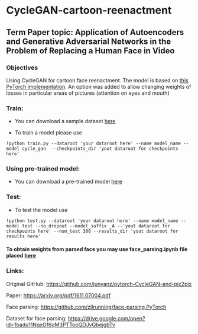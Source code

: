 # CycleGAN-cartoon-reenactment

## Term Paper topic: Application of Autoencoders and Generative Adversarial Networks in the Problem of Replacing a Human Face in Video


### Objectives
Using CycleGAN for cartoon face reenactment. The model is based on [this PyTorch implementation](https://github.com/junyanz/pytorch-CycleGAN-and-pix2pix). An option was added to allow changing weights of losses in particular areas of pictures (attention on eyes and mouth)

### Train:
- You can download a sample dataset [here](https:https://docs.google.com/uc?export=download&id=140D-RG8JWPGKL_aQ98E100NIRyT5TZNW)

- To train a model please use

```
!python train.py --dataroot 'your dataroot here' --name model_name --model cycle_gan  --checkpoints_dir 'yout dataroot for checkpoints here'
```


### Using pre-trained model:
- You can download a pre-trained model [here](https://docs.google.com/uc?export=download&id=1CdriIwPxmiGOMNANbbJBsoZvCoYtmDDs)

### Test:
- To test the model use

```
!python test.py --dataroot 'your dataroot here' --name model_name --model test --no_dropout --model_suffix _A --'yout dataroot for checkpoints here' --num_test 300 --results_dir 'yout dataroot for results here'
```

#### To obtain weights from parsed face you may use face_parsing.ipynb file placed [here](https://github.com/innpei/CycleGAN-cartoon-reenactment/tree/main/face_parsing)

### Links:
Original GitHub: https://github.com/junyanz/pytorch-CycleGAN-and-pix2pix 

Paper: https://arxiv.org/pdf/1611.07004.pdf 

Face parsing: https://github.com/zllrunning/face-parsing.PyTorch

Dataset for face parsing: https://drive.google.com/open?id=1badu11NqxGf6qM3PTTooQDJvQbejgbTv
